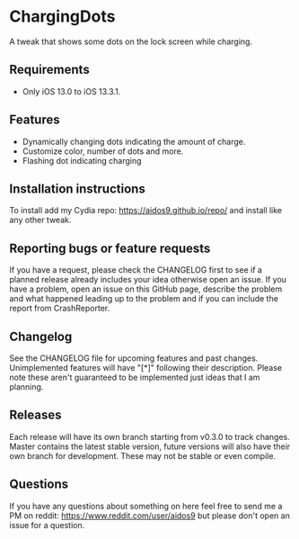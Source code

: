 # ChargingDots
A tweak that shows some dots on the lock screen while charging.

## Requirements
* Only iOS 13.0 to iOS 13.3.1.

## Features
* Dynamically changing dots indicating the amount of charge.
* Customize color, number of dots and more.
* Flashing dot indicating charging

## Installation instructions
To install add my Cydia repo: <a href= "https://aidos9.github.io/repo/">https://aidos9.github.io/repo/</a> and install like any other tweak.

## Reporting bugs or feature requests
If you have a request, please check the CHANGELOG first to see if a planned release already includes your idea otherwise open an issue.
If you have a problem, open an issue on this GitHub page, describe the problem and what happened leading up to the problem and if you can include the report from CrashReporter.

## Changelog
See the CHANGELOG file for upcoming features and past changes. Unimplemented features will have "\[\*\]" following their description. Please note these aren't guaranteed to be implemented just ideas that I am planning.

## Releases
Each release will have its own branch starting from v0.3.0 to track changes. Master contains the latest stable version, future versions will also have their own branch for development. These may not be stable or even compile.

## Questions
If you have any questions about something on here feel free to send me a PM on reddit: <a href="https://www.reddit.com/user/aidos9">https://www.reddit.com/user/aidos9</a> but please don't open an issue for a question.
